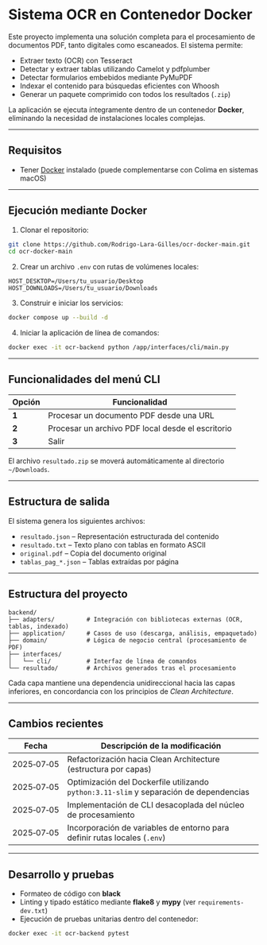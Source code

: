 # Sistema OCR en Contenedor Docker

Este proyecto implementa una solución completa para el procesamiento de documentos PDF, tanto digitales como escaneados. El sistema permite:

- Extraer texto (OCR) con Tesseract
- Detectar y extraer tablas utilizando Camelot y pdfplumber
- Detectar formularios embebidos mediante PyMuPDF
- Indexar el contenido para búsquedas eficientes con Whoosh
- Generar un paquete comprimido con todos los resultados (`.zip`)

La aplicación se ejecuta íntegramente dentro de un contenedor **Docker**, eliminando la necesidad de instalaciones locales complejas.

---

## Requisitos

- Tener [Docker](https://docs.docker.com/get-docker/) instalado (puede complementarse con Colima en sistemas macOS)

---

## Ejecución mediante Docker

1. Clonar el repositorio:

```bash
git clone https://github.com/Rodrigo-Lara-Gilles/ocr-docker-main.git
cd ocr-docker-main
```

2. Crear un archivo `.env` con rutas de volúmenes locales:

```env
HOST_DESKTOP=/Users/tu_usuario/Desktop
HOST_DOWNLOADS=/Users/tu_usuario/Downloads
```

3. Construir e iniciar los servicios:

```bash
docker compose up --build -d
```

4. Iniciar la aplicación de línea de comandos:

```bash
docker exec -it ocr-backend python /app/interfaces/cli/main.py
```

---

## Funcionalidades del menú CLI

| Opción | Funcionalidad                                                   |
|--------|------------------------------------------------------------------|
| **1**  | Procesar un documento PDF desde una URL                         |
| **2**  | Procesar un archivo PDF local desde el escritorio               |
| **3**  | Salir                                                            |

El archivo `resultado.zip` se moverá automáticamente al directorio `~/Downloads`.

---

## Estructura de salida

El sistema genera los siguientes archivos:

- `resultado.json` – Representación estructurada del contenido
- `resultado.txt` – Texto plano con tablas en formato ASCII
- `original.pdf` – Copia del documento original
- `tablas_pag_*.json` – Tablas extraídas por página

---

## Estructura del proyecto

```
backend/
├── adapters/         # Integración con bibliotecas externas (OCR, tablas, indexado)
├── application/      # Casos de uso (descarga, análisis, empaquetado)
├── domain/           # Lógica de negocio central (procesamiento de PDF)
├── interfaces/
│   └── cli/          # Interfaz de línea de comandos
└── resultado/        # Archivos generados tras el procesamiento
```

Cada capa mantiene una dependencia unidireccional hacia las capas inferiores, en concordancia con los principios de *Clean Architecture*.

---

## Cambios recientes

| Fecha       | Descripción de la modificación                                                                  |
|-------------|--------------------------------------------------------------------------------------------------|
| 2025‑07‑05  | Refactorización hacia Clean Architecture (estructura por capas)                                 |
| 2025‑07‑05  | Optimización del Dockerfile utilizando `python:3.11-slim` y separación de dependencias          |
| 2025‑07‑05  | Implementación de CLI desacoplada del núcleo de procesamiento                                   |
| 2025‑07‑05  | Incorporación de variables de entorno para definir rutas locales (`.env`)                       |

---

## Desarrollo y pruebas

- Formateo de código con **black**
- Linting y tipado estático mediante **flake8** y **mypy** (ver `requirements-dev.txt`)
- Ejecución de pruebas unitarias dentro del contenedor:

```bash
docker exec -it ocr-backend pytest
```